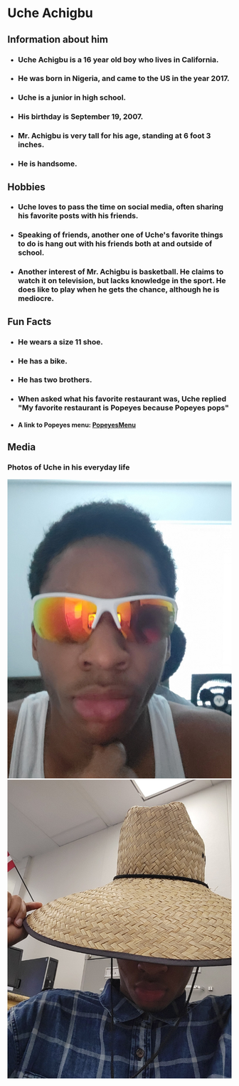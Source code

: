 # Uche Achigbu

## Information about him 
- ### Uche Achigbu is a 16 year old boy who lives in California.
- ### He was born in Nigeria, and came to the US in the year 2017.
- ### Uche is a junior in high school.
- ### His birthday is September 19, 2007.
- ### Mr. Achigbu is very tall for his age, standing at 6 foot 3 inches.
- ### He is handsome.

## Hobbies
- ### Uche loves to pass the time on social media, often sharing his favorite posts with his friends.
- ### Speaking of friends, another one of Uche's favorite things to do is hang out with his friends both at and outside of school.
- ### Another interest of Mr. Achigbu is basketball. He claims to watch it on television, but lacks knowledge in the sport. He does like to play when he gets the chance, although he is mediocre.

## Fun Facts
- ### He wears a size 11 shoe.
- ### He has a bike.
- ### He has two brothers.
- ### When asked what his favorite restaurant was, Uche replied "My favorite restaurant is Popeyes because Popeyes pops"
- #### A link to Popeyes menu: [PopeyesMenu](https://www.popeyes.com/menu)
## Media
### Photos of Uche in his everyday life
![img uche](image1.jpeg)
![img ucheagain](image0.jpeg)
